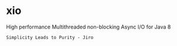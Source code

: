 xio
===

High performance Multithreaded non-blocking Async I/O for Java 8

`Simplicity Leads to Purity - Jiro`
